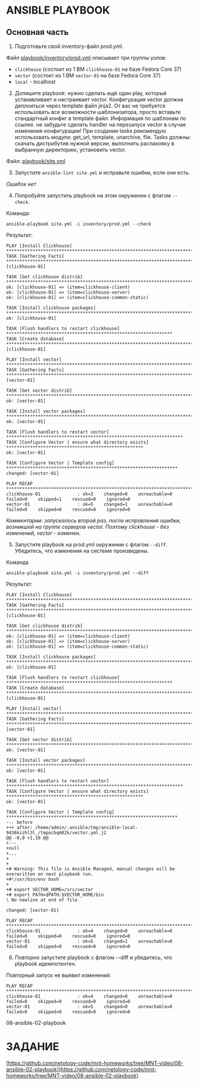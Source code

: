 # ANSIBLE PLAYBOOK


## Основная часть

1. Подготовьте свой inventory-файл prod.yml. 

Файл [playbook/inventory/prod.yml](playbook/inventory/prod.yml) описывает три группы узлов:
- `clickhouse` (состоит из 1 ВМ `clickhouse-01` на базе Fedora Core 37)
- `vector` (состоит из 1 ВМ `vector-01` на базе Fedora Core 37)
- `local` - localhost

2. Допишите playbook: нужно сделать ещё один play, который устанавливает и настраивает vector. Конфигурация vector должна деплоиться через template файл jinja2. От вас не требуется использовать все возможности шаблонизатора, просто вставьте стандартный конфиг в template файл. Информация по шаблонам по ссылке. не забудьте сделать handler на перезапуск vector в случае изменения конфигурации!
При создании tasks рекомендую использовать модули: get_url, template, unarchive, file.
Tasks должны: скачать дистрибутив нужной версии, выполнить распаковку в выбранную директорию, установить vector.

Файл: [playbook/site.yml](playbook/site.yml)

3. Запустите `ansible-lint site.yml` и исправьте ошибки, если они есть.

_Ошибок нет_

4. Попробуйте запустить playbook на этом окружении с флагом `--check`.

Команда:
```
ansible-playbook site.yml -i inventory/prod.yml --check
```

Результат:
```
PLAY [Install Clickhouse] *********************************************************************************
TASK [Gathering Facts] ************************************************************************************ok: [clickhouse-01]

TASK [Get clickhouse distrib] *****************************************************************************
ok: [clickhouse-01] => (item=clickhouse-client)
ok: [clickhouse-01] => (item=clickhouse-server)
ok: [clickhouse-01] => (item=clickhouse-common-static)

TASK [Install clickhouse packages] ************************************************************************
ok: [clickhouse-01]

TASK [Flush handlers to restart clickhouse] ***************************************************************
TASK [Create database] ************************************************************************************skipping: [clickhouse-01]

PLAY [Install vector] *************************************************************************************
TASK [Gathering Facts] ************************************************************************************ok: [vector-01]

TASK [Get vector distrib] *********************************************************************************
ok: [vector-01]

TASK [Install vector packages] ****************************************************************************
ok: [vector-01]

TASK [Flush handlers to restart vector] *******************************************************************
TASK [Configure Vector | ensure what directory exists] ****************************************************
ok: [vector-01]

TASK [Configure Vector | Template config] *****************************************************************
changed: [vector-01]

PLAY RECAP ************************************************************************************************
clickhouse-01              : ok=3    changed=0    unreachable=0    failed=0    skipped=1    rescued=0    ignored=0
vector-01                  : ok=5    changed=1    unreachable=0    failed=0    skipped=0    rescued=0    ignored=0

```

_Комментарии: запускалось второй раз, после исправления ошибки, возникшей на группе серверов vector. Поэтому clickhouse - без изменений, vector - изменен._

5. Запустите playbook на prod.yml окружении с флагом `--diff`. Убедитесь, что изменения на системе произведены.

Команда
```
ansible-playbook site.yml -i inventory/prod.yml --diff
```

Результат:
```
PLAY [Install Clickhouse] *********************************************************************************
TASK [Gathering Facts] ************************************************************************************ok: [clickhouse-01]

TASK [Get clickhouse distrib] *****************************************************************************
ok: [clickhouse-01] => (item=clickhouse-client)
ok: [clickhouse-01] => (item=clickhouse-server)
ok: [clickhouse-01] => (item=clickhouse-common-static)

TASK [Install clickhouse packages] ************************************************************************
ok: [clickhouse-01]

TASK [Flush handlers to restart clickhouse] ***************************************************************
TASK [Create database] ************************************************************************************ok: [clickhouse-01]

PLAY [Install vector] *************************************************************************************
TASK [Gathering Facts] ************************************************************************************ok: [vector-01]

TASK [Get vector distrib] *********************************************************************************
ok: [vector-01]

TASK [Install vector packages] ****************************************************************************
ok: [vector-01]

TASK [Flush handlers to restart vector] *******************************************************************
TASK [Configure Vector | ensure what directory exists] ****************************************************
ok: [vector-01]

TASK [Configure Vector | Template config] *****************************************************************
--- before
+++ after: /home/admin/.ansible/tmp/ansible-local-9436kizhl3l_/tmpocbqm82k/vector.yml.j2
@@ -0,0 +1,10 @@
+---
+null
+...
+
+
+# Warning: This file is Ansible Managed, manual changes will be overwritten on next playbook run.
+#!/usr/bin/env bash
+
+# export VECTOR_HOME=/src/vector
+# export PATH=$PATH:$VECTOR_HOME/bin
\ No newline at end of file

changed: [vector-01]

PLAY RECAP ************************************************************************************************
clickhouse-01              : ok=4    changed=0    unreachable=0    failed=0    skipped=0    rescued=0    ignored=0
vector-01                  : ok=5    changed=1    unreachable=0    failed=0    skipped=0    rescued=0    ignored=0

```

6. Повторно запустите playbook с флагом --diff и убедитесь, что playbook идемпотентен.

Повторный запуск не выявил изменений:
```
PLAY RECAP ************************************************************************************************
clickhouse-01              : ok=4    changed=0    unreachable=0    failed=0    skipped=0    rescued=0    ignored=0
vector-01                  : ok=5    changed=0    unreachable=0    failed=0    skipped=0    rescued=0    ignored=0
```


08-ansible-02-playbook 




# ЗАДАНИЕ
[https://github.com/netology-code/mnt-homeworks/tree/MNT-video/08-ansible-02-playbook](https://github.com/netology-code/mnt-homeworks/tree/MNT-video/08-ansible-02-playbook) 

